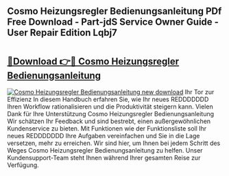 ## Cosmo Heizungsregler Bedienungsanleitung PDf Free Download - Part-jdS Service Owner Guide - User Repair Edition Lqbj7

# <h2><a href="http://df450xa.blite.top/?on=Cosmo+Heizungsregler+Bedienungsanleitung">🔗Download 👉🔴 Cosmo Heizungsregler Bedienungsanleitung</a></h2>

[![Cosmo Heizungsregler Bedienungsanleitung new download](https://i.imgur.com/lujVjoI.png)](http://df450xa.blite.top/?on=Cosmo+Heizungsregler+Bedienungsanleitung)
Ihr Tor zur Effizienz In diesem Handbuch erfahren Sie, wie Ihr neues REDDDDDDD Ihren Workflow rationalisieren und die Produktivität steigern kann. Vielen Dank für Ihre Unterstützung Cosmo Heizungsregler Bedienungsanleitung Wir schätzen Ihr Feedback und sind bestrebt, einen außergewöhnlichen Kundenservice zu bieten. Mit Funktionen wie der Funktionsliste soll Ihr neues REDDDDDDD Ihre Aufgaben vereinfachen und Sie in die Lage versetzen, mehr zu erreichen. Wir sind hier, um Ihnen bei jedem Schritt des Weges Cosmo Heizungsregler Bedienungsanleitung zu helfen. Unser Kundensupport-Team steht Ihnen während Ihrer gesamten Reise zur Verfügung.
